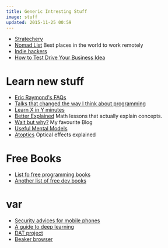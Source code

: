 ```yaml
---
title: Generic Intresting Stuff
image: stuff
updated: 2015-11-25 00:59
---
```

- [Stratechery](https://stratechery.com/)
- [Nomad List](https://nomadlist.com/) Best places in the world to work remotely
- [Indie hackers](https://www.indiehackers.com/businesses)
- [How to Test Drive Your Business Idea](https://blog.ladder.io/business-idea/)

# Learn new stuff
- [Eric Raymond's FAQs](http://www.catb.org/~esr/faqs/)
- [Talks that changed the way I think about programming](http://www.opowell.com/post/talks-that-changed-the-way-i-think-about-programming/)
- [Learn X in Y minutes](https://learnxinyminutes.com/)
- [Better Explained](http://betterexplained.com/) Math lessons that actually explain concepts.
- [Wait but why?](http://waitbutwhy.com/) My favourite Blog
- [Useful Mental Models](https://medium.com/@yegg/mental-models-i-find-repeatedly-useful-936f1cc405d#.nmtovyt9k)
- [Atoptics](http://www.atoptics.co.uk/) Optical effects explained

# Free Books
- [List fo free programming books](https://github.com/vhf/free-programming-books/blob/master/free-programming-books.md)
- [Another list of free dev books](https://devfreebooks.github.io/)

# var
- [Security advices for mobile phones](http://blog.kraken.com/post/153209105847/security-advisory-mobile-phones)
- [A guide to deep learning](http://yerevann.com/a-guide-to-deep-learning/)
- [DAT project](http://docs.datproject.org/)
- [Beaker browser](https://beakerbrowser.com/)
